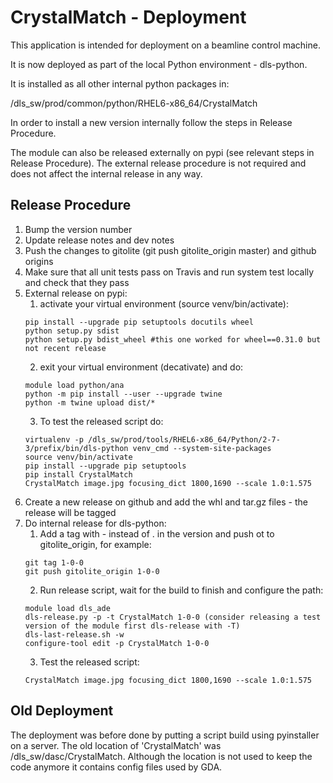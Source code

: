 # CrystalMatch - Deployment

This application is intended for deployment on a beamline control machine.

It is now deployed as part of the local Python environment - dls-python.

It is installed as all other internal python packages in:

/dls_sw/prod/common/python/RHEL6-x86_64/CrystalMatch

In order to install a new version internally follow the steps in Release Procedure.

The module can also be released externally on pypi (see relevant steps in Release Procedure).
The external release procedure is not required and does not affect the internal release in any way.

## Release Procedure

1. Bump the version number
2. Update release notes and dev notes
3. Push the changes to gitolite (git push gitolite_origin master) and github origins
4. Make sure that all unit tests pass on Travis and run system test locally and check that they pass
5. External release on pypi:
    1. activate your virtual environment (source venv/bin/activate):
    ```
    pip install --upgrade pip setuptools docutils wheel
    python setup.py sdist
    python setup.py bdist_wheel #this one worked for wheel==0.31.0 but not recent release
    ```
    2. exit your virtual environment (decativate) and do:
    ```
    module load python/ana
    python -m pip install --user --upgrade twine
    python -m twine upload dist/*
    ```
    3. To test the released script do:
    ```
    virtualenv -p /dls_sw/prod/tools/RHEL6-x86_64/Python/2-7-3/prefix/bin/dls-python venv_cmd --system-site-packages
    source venv/bin/activate
    pip install --upgrade pip setuptools
    pip install CrystalMatch
    CrystalMatch image.jpg focusing_dict 1800,1690 --scale 1.0:1.575
    ```
6. Create a new release on github and add the whl and tar.gz files - the release will be tagged
7. Do internal release for dls-python:
    1. Add a tag with - instead of . in the version and push ot to gitolite_origin, for example:
    ```
    git tag 1-0-0
    git push gitolite_origin 1-0-0
    ```
    2. Run release script, wait for the build to finish and configure the path:
    ```
    module load dls_ade
    dls-release.py -p -t CrystalMatch 1-0-0 (consider releasing a test version of the module first dls-release with -T)
    dls-last-release.sh -w
    configure-tool edit -p CrystalMatch 1-0-0
    ```
    3. Test the released script:
    ```
    CrystalMatch image.jpg focusing_dict 1800,1690 --scale 1.0:1.575
    ```

## Old Deployment

The deployment was before done by putting a script build using pyinstaller on a server.
The old location of 'CrystalMatch' was /dls_sw/dasc/CrystalMatch.
Although the location is not used to keep the code anymore it contains config files used by GDA.
